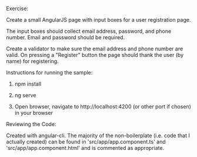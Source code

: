 Exercise:

Create a small AngularJS page with input boxes for a user registration page.

The input boxes should collect email address, password, and phone number. Email and password should be required.

Create a validator to make sure the email address and phone number are valid. On pressing a "Register" button the page should thank the user (by name) for registering.

Instructions for running the sample:

1. npm install

2. ng serve

3. Open browser, navigate to http://localhost:4200 (or other port if chosen) in your browser

Reviewing the Code:

Created with angular-cli. The majority of the non-boilerplate (i.e. code that I actually created) can be found in 'src/app/app.component.ts' and 'src/app/app.component.html' and is commented as appropriate.
